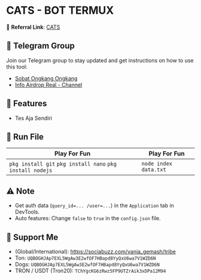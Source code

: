 # CATS - BOT TERMUX

🔗 **Referral Link**: [CATS](https://http://t.me/catsgang_bot/join?startapp=PcUy4rOVfl7KLPBa8zDJf)

## 📢 Telegram Group

Join our Telegram group to stay updated and get instructions on how to use this tool:

- [Sobat Ongkang Ongkang](https://t.me/ongkang_ongkang)
- [Info Airdrop Real - Channel](https://t.me/info_airdrop_real)

## 🌟 Features

- Tes Aja Sendiri

## 🚀 Run File



| Play For Fun                   | Play For Fun   |
| -------------------------------------------------- | ------------------- |
| `pkg install git` `pkg install nano` `pkg install nodejs` | `node index` `data.txt` |

## ⚠️ Note

- Get auth data (`query_id=... /user=...`) in the `Application` tab in DevTools.
- Auto features: Change `false` to `true` in the `config.json` file.

## 💱 Support Me

- (Global/International): https://sociabuzz.com/vania_gemash/tribe
- Ton: ```UQBOGHJAp7EXL5WgAw3E2wfOF7HBapd8YyQxU6wa7V1WZD6N```
- Dogs: ```UQBOGHJAp7EXL5WgAw3E2wfOF7HBapd8YyQxU6wa7V1WZD6N```
- TRON / USDT (Tron20): ```TChYgcKG6zRwz5FP9UTZrAik3xDPa12M94```